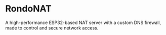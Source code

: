 # RondoNAT
A high-performance ESP32-based NAT server with a custom DNS firewall, made to control and secure network access.
